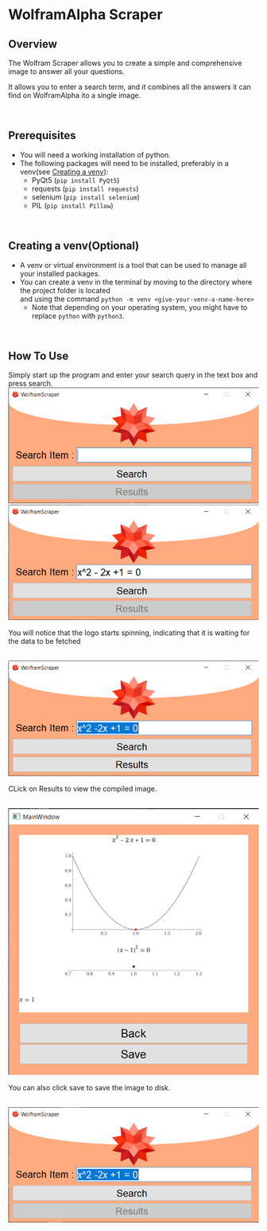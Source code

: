 # WolframAlpha Scraper

## Overview

The Wolfram Scraper allows you to create a simple and comprehensive image to answer all your questions.

It allows you to enter a search term, and it combines all the answers it can find on WolframAlpha ito a single image.

<br />

## Prerequisites
- You will need a working installation of python.
- The following packages will need to be installed, preferably in a venv(see [Creating a venv](https://github.com/TheIcyColdPenguin/WolframAlpha-Scraper/blob/readme-docs/README.md#creating-a-venvoptional)):
    - PyQt5 (```pip install PyQt5```)
    - requests (```pip install requests```)
    - selenium (```pip install selenium```)
    - PIL (```pip install Pillow```)
    

<br />

## Creating a venv(Optional)
- A venv or virtual environment is a tool that can be used to manage all your installed packages.
- You can create a venv in the terminal by moving to the directory where the project folder is located  
and using the command ```python -m venv <give-your-venv-a-name-here>```
    - Note that depending on your operating system, you might have to replace ```python``` with ```python3```.

<br />

## How To Use

Simply start up the program and enter your search query in the text box and press search.
<img src="README-assets/pic1.png" /><br />
<img src="README-assets/pic2.png" /><br />
<p>You will notice that the logo starts spinning, indicating that it is waiting for the data to be fetched</p><br />
<img src="README-assets/pic4.png" /><br />
<p>CLick on Results to view the compiled image.</p><br />
<img src="README-assets/pic5.png" /><br />
<p>You can also click save to save the image to disk.</p><br />
<img src="README-assets/pic6.png" />
